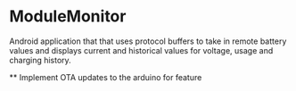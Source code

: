 # ModuleMonitor
Android application that that uses protocol buffers to take in remote battery values and displays current and historical values for voltage, usage and charging history.

** Implement OTA updates to the arduino for feature 